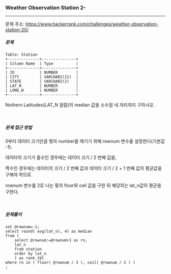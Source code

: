 ### Weather Observation Station 2-

------

문제 주소: https://www.hackerrank.com/challenges/weather-observation-station-20/



##### 문제

```
Table: Station
+--------------+---------------+
| Column Name  | Type          |
+--------------+---------------+
| ID           | NUMBER        |
| CITY         | VARCHAR2(21)  |
| STATE        | VARCHAR2(2)   |
| LAT_N        | NUMBER        |
| LONG_W       | NUMBER        |
+--------------+---------------+
```

Nothern Latitudes(LAT_N 컬럼)의 median 값을 소수점 네 자리까지 구하시오.       

​    

##### 문제 접근 방법

0부터 데이터 크기만큼 행의 number를 매기기 위해 rownum 변수를 설정한다(기본값 -1).    

데이터의 크기가 홀수인 경우에는 데이터 크기  / 2 번째 값을,     

짝수인 경우에는 데이터의 크기 / 2 번째 값과 데이터 크기 / 2 + 1 번째 값의 평균값을 구해야 하므로.   

rownum 변수를 2로 나눈 몫의 floor와 ceil 값을 구한 뒤 해당하는 lat_n값의 평균을 구한다.    

​     

##### 문제풀이

```
set @rownum=-1;
select round( avg(lat_n), 4) as median
from (
    select @rownum:=@rownum+1 as rn,
    lat_n
    from station 
    order by lat_n
    ) as rank_tbl
where rn in ( floor( @rownum / 2 ), ceil( @rownum / 2 ) )
;
```

​    

